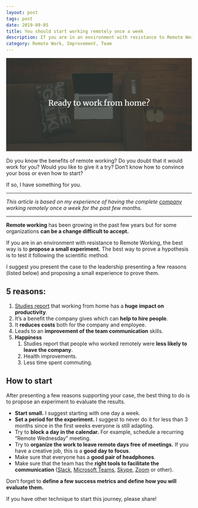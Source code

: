 ```yaml
---
layout: post
tags: post
date: 2019-09-05
title: You should start working remotely once a week
description: If you are in an environment with resistance to Remote Working, the best way is to propose a small experiment.
category: Remote Work, Improvement, Team
---
```


![Ready to work from home?](/images/you-should-start-working-remotely-once-a-week-head.png)

Do you know the benefits of remote working? Do you doubt that it would work for you? Would you like to give it a try? Don’t know how to convince your boss or even how to start?

If so, I have something for you.

---

_This article is based on my experience of having the complete_ [_company_](https://omnialowcode.com) _working remotely once a week for the past few months._

---

**Remote working** has been growing in the past few years but for some organizations **can be a change difficult to accept.**

If you are in an environment with resistance to Remote Working, the best way is to **propose a small experiment.** The best way to prove a hypothesis is to test it following the scientific method.

I suggest you present the case to the leadership presenting a few reasons (listed below) and proposing a small experience to prove them.

## 5 reasons:

1. [Studies report](https://www.inc.com/scott-mautz/a-2-year-stanford-study-shows-astonishing-productivity-boost-of-working-from-home.html) that working from home has a **huge impact on productivity**.
2. It’s a benefit the company gives which can **help to hire people**.
3. It **reduces costs** both for the company and employee.
4. Leads to an **improvement of the team communication** skills.
5. **Happiness**
   1. Studies report that people who worked remotely were **less likely to leave the company**.
   2. Health improvements.
   3. Less time spent commuting.

## How to start

After presenting a few reasons supporting your case, the best thing to do is to propose an experiment to evaluate the results.

- **Start small.** I suggest starting with one day a week.
- **Set a period for the experiment.** I suggest to never do it for less than 3 months since in the first weeks everyone is still adapting.
- Try to **block a day in the calendar.** For example, schedule a recurring “Remote Wednesday” meeting.
- Try to **organize the work to leave remote days free of meetings.** If you have a creative job, this is a **good day to focus**.
- Make sure that everyone has a **good pair of headphones**.
- Make sure that the team has the **right tools to facilitate the communication** ([Slack](https://slack.com), [Microsoft Teams](https://teams.microsoft.com/start), [Skype](https://www.skype.com/), [Zoom](https://zoom.us/) or other).

Don’t forget to **define a few success metrics and define how you will evaluate them.**

If you have other technique to start this journey, please share!
